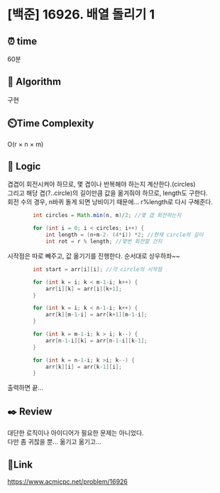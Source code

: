# [백준] 16926. 배열 돌리기 1


## ⏰ **time**
60분

## :pushpin: **Algorithm**
구현

## ⏲️**Time Complexity**
O(r × n × m)

## :round_pushpin: **Logic**
겹겹이 회전시켜야 하므로, 몇 겹이나 반복해야 하는지 계산한다.(circles) <br/>
그리고 해당 겹(?..circle)의 길이만큼 값을 옮겨줘야 하므로, length도 구한다.<br/>
회전 수의 경우, n바퀴 돌게 되면 낭비이기 때문에... r%length로 다시 구해준다.
```java
        int circles = Math.min(n, m)/2; //몇 겹 회전하는지

        for (int i = 0; i < circles; i++) {
            int length = (n+m-2- (4*i)) *2; //현재 circle의 길이
            int rot = r % length; //몇번 회전할 건지
```

시작점은 따로 빼주고, 값 옮기기를 진행한다. 순서대로 상우하좌~~
```java
        int start = arr[i][i]; //각 circle의 시작점

        for (int k = i; k < m-1-i; k++) {
            arr[i][k] = arr[i][k+1];
        }

        for (int k = i; k < n-1-i; k++) {
            arr[k][m-1-i] = arr[k+1][m-1-i];
        }

        for (int k = m-1-i; k > i; k--) {
            arr[n-1-i][k] = arr[n-1-i][k-1];
        }

        for (int k = n-1-i; k >i; k--) {
            arr[k][i] = arr[k-1][i];
        }
```

출력하면 끝...


## :black_nib: **Review**
대단한 로직이나 아이디어가 필요한 문제는 아니었다.<br/>
다만 좀 귀찮을 뿐... 옮기고 옮기고...

## 📡**Link**
https://www.acmicpc.net/problem/16926  
